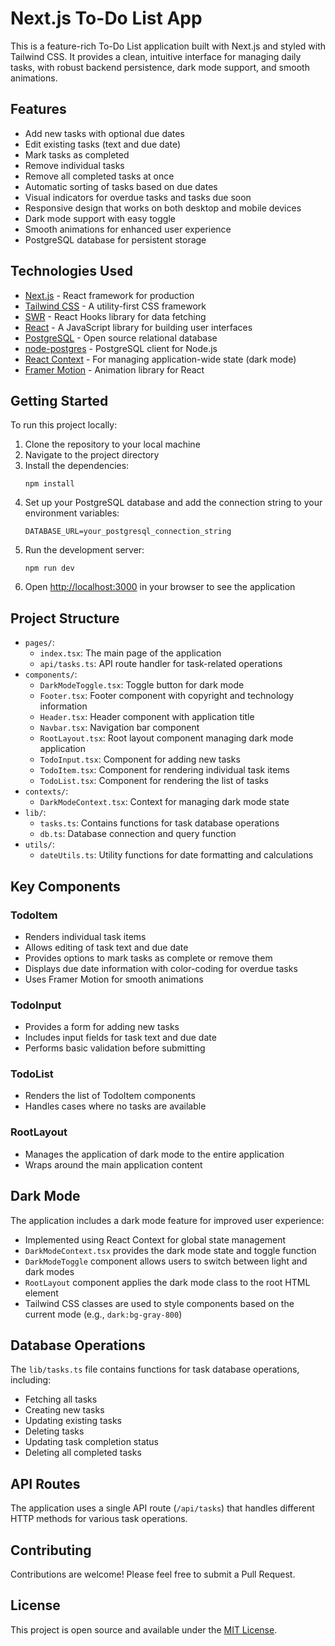 # Next.js To-Do List App

This is a feature-rich To-Do List application built with Next.js and styled with Tailwind CSS. It provides a clean, intuitive interface for managing daily tasks, with robust backend persistence, dark mode support, and smooth animations.

## Features

- Add new tasks with optional due dates
- Edit existing tasks (text and due date)
- Mark tasks as completed
- Remove individual tasks
- Remove all completed tasks at once
- Automatic sorting of tasks based on due dates
- Visual indicators for overdue tasks and tasks due soon
- Responsive design that works on both desktop and mobile devices
- Dark mode support with easy toggle
- Smooth animations for enhanced user experience
- PostgreSQL database for persistent storage

## Technologies Used

- [Next.js](https://nextjs.org/) - React framework for production
- [Tailwind CSS](https://tailwindcss.com/) - A utility-first CSS framework
- [SWR](https://swr.vercel.app/) - React Hooks library for data fetching
- [React](https://reactjs.org/) - A JavaScript library for building user interfaces
- [PostgreSQL](https://www.postgresql.org/) - Open source relational database
- [node-postgres](https://node-postgres.com/) - PostgreSQL client for Node.js
- [React Context](https://reactjs.org/docs/context.html) - For managing application-wide state (dark mode)
- [Framer Motion](https://www.framer.com/motion/) - Animation library for React

## Getting Started

To run this project locally:

1. Clone the repository to your local machine
2. Navigate to the project directory
3. Install the dependencies:
   ```
   npm install
   ```
4. Set up your PostgreSQL database and add the connection string to your environment variables:
   ```
   DATABASE_URL=your_postgresql_connection_string
   ```
5. Run the development server:
   ```
   npm run dev
   ```
6. Open [http://localhost:3000](http://localhost:3000) in your browser to see the application

## Project Structure

- `pages/`:
  - `index.tsx`: The main page of the application
  - `api/tasks.ts`: API route handler for task-related operations
- `components/`:
  - `DarkModeToggle.tsx`: Toggle button for dark mode
  - `Footer.tsx`: Footer component with copyright and technology information
  - `Header.tsx`: Header component with application title
  - `Navbar.tsx`: Navigation bar component
  - `RootLayout.tsx`: Root layout component managing dark mode application
  - `TodoInput.tsx`: Component for adding new tasks
  - `TodoItem.tsx`: Component for rendering individual task items
  - `TodoList.tsx`: Component for rendering the list of tasks
- `contexts/`:
  - `DarkModeContext.tsx`: Context for managing dark mode state
- `lib/`:
  - `tasks.ts`: Contains functions for task database operations
  - `db.ts`: Database connection and query function
- `utils/`:
  - `dateUtils.ts`: Utility functions for date formatting and calculations

## Key Components

### TodoItem

- Renders individual task items
- Allows editing of task text and due date
- Provides options to mark tasks as complete or remove them
- Displays due date information with color-coding for overdue tasks
- Uses Framer Motion for smooth animations

### TodoInput

- Provides a form for adding new tasks
- Includes input fields for task text and due date
- Performs basic validation before submitting

### TodoList

- Renders the list of TodoItem components
- Handles cases where no tasks are available

### RootLayout

- Manages the application of dark mode to the entire application
- Wraps around the main application content

## Dark Mode

The application includes a dark mode feature for improved user experience:

- Implemented using React Context for global state management
- `DarkModeContext.tsx` provides the dark mode state and toggle function
- `DarkModeToggle` component allows users to switch between light and dark modes
- `RootLayout` component applies the dark mode class to the root HTML element
- Tailwind CSS classes are used to style components based on the current mode (e.g., `dark:bg-gray-800`)

## Database Operations

The `lib/tasks.ts` file contains functions for task database operations, including:

- Fetching all tasks
- Creating new tasks
- Updating existing tasks
- Deleting tasks
- Updating task completion status
- Deleting all completed tasks

## API Routes

The application uses a single API route (`/api/tasks`) that handles different HTTP methods for various task operations.

## Contributing

Contributions are welcome! Please feel free to submit a Pull Request.

## License

This project is open source and available under the [MIT License](LICENSE.md).